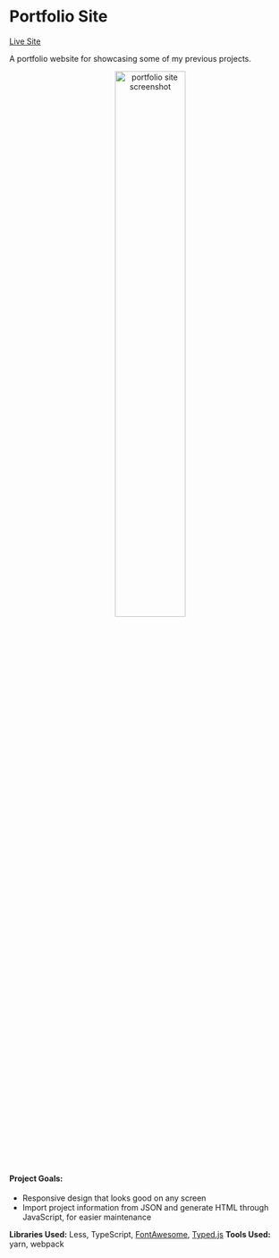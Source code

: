 
# Portfolio Site
[Live Site](https://jessypeck.netlify.com/)

A portfolio website for showcasing some of my previous projects.

<p align="center">
<img src="https://jessypeck.netlify.com/dist/images/portfolio.png" alt="portfolio site screenshot" width="50%"/>
</p>

#### Project Goals:
- Responsive design that looks good on any screen
- Import project information from JSON and generate HTML through JavaScript, for easier maintenance

__Libraries Used:__ Less, TypeScript, [FontAwesome](https://fontawesome.com/), [Typed.js](https://github.com/mattboldt/typed.js/)
__Tools Used:__ yarn, webpack